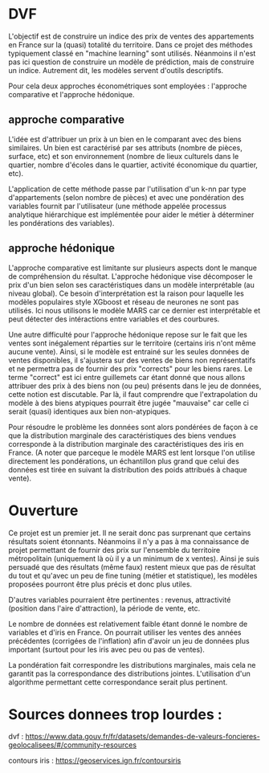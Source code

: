 # DVF
L'objectif est de construire un indice des prix de ventes des appartements en France sur la (quasi) totalité du territoire. Dans ce projet des méthodes typiquement classé en "machine learning" sont utilisés. Néanmoins il n'est pas ici question de construire un modèle de prédiction, mais de construire un indice. Autrement dit, les modèles servent d'outils descriptifs. 

Pour cela deux approches économétriques sont employées : l'approche comparative et l'approche hédonique.

## approche comparative

L'idée est d'attribuer un prix à un bien en le comparant avec des biens similaires. Un bien est caractérisé par ses attributs (nombre de pièces, surface, etc) et son environnement (nombre de lieux culturels dans le quartier, nombre d'écoles dans le quartier, activité économique du quartier, etc). 

L'application de cette méthode passe par l'utilisation d'un k-nn par type d'appartements (selon nombre de pièces) et avec une pondération des variables fournit par l'utilisateur (une méthode appelée processus analytique hiérarchique est implémentée pour aider le métier à déterminer les pondérations des variables). 

## approche hédonique

L'approche comparative est limitante sur plusieurs aspects dont le manque de compréhension du résultat. L'approche hédonique vise décomposer le prix d'un bien selon ses caractéristiques dans un modèle interprétable (au niveau global). Ce besoin d'interprétation est la raison pour laquelle les modèles populaires style XGboost et réseau de neurones ne sont pas utilisés. Ici nous utilisons le modèle MARS car ce dernier est interprétable et peut détecter des intéractions entre variables et des courbures. 

Une autre difficulté pour l'approche hédonique repose sur le fait que les ventes sont inégalement réparties sur le territoire (certains iris n'ont même aucune vente). Ainsi, si le modèle est entrainé sur les seules données de ventes disponibles, il s'ajustera sur des ventes de biens non représentatifs et ne permettra pas de fournir des prix "corrects" pour les biens rares. Le terme "correct" est ici entre guillemets car étant donné que nous allons attribuer des prix à des biens non (ou peu) présents dans le jeu de données, cette notion est discutable. Par là, il faut comprendre que l'extrapolation du modèle à des biens atypiques pourrait être jugée "mauvaise" car celle ci serait (quasi) identiques aux bien non-atypiques. 

Pour résoudre le problème les données sont alors pondérées de façon à ce que la distribution marginale des caractéristiques des biens vendues corresponde à la distribution marginale des caractéristiques des iris en France. (A noter que parceque le modèle MARS est lent lorsque l'on utilise directement les pondérations, un échantillon plus grand que celui des données est tirée en suivant la distribution des poids attribués à chaque vente). 

# Ouverture 

Ce projet est un premier jet. Il ne serait donc pas surprenant que certains résultats soient étonnants. Néanmoins il n'y a pas à ma connaissance de projet permettant de fournir des prix sur l'ensemble du territoire métropolitain (uniquement là où il y a un minimum de x ventes). Ainsi je suis persuadé que des résultats (même faux) restent mieux que pas de résultat du tout et qu'avec un peu de fine tuning (métier et statistique), les modèles proposées pourront être plus précis et donc plus utiles. 

D'autres variables pourraient être pertinentes : revenus, attractivité (position dans l'aire d'attraction), la période de vente, etc.

Le nombre de données est relativement faible étant donné le nombre de variables et d'iris en France. On pourrait utiliser les ventes des années précédentes (corrigées de l'inflation) afin d'avoir un jeu de données plus important (surtout pour les iris avec peu ou pas de ventes). 

La pondération fait correspondre les distributions marginales, mais cela ne garantit pas la correspondance des distributions jointes. L'utilisation d'un algorithme permettant cette correspondance serait plus pertinent. 


# Sources donnees trop lourdes : 
dvf : https://www.data.gouv.fr/fr/datasets/demandes-de-valeurs-foncieres-geolocalisees/#/community-resources

contours iris : https://geoservices.ign.fr/contoursiris
